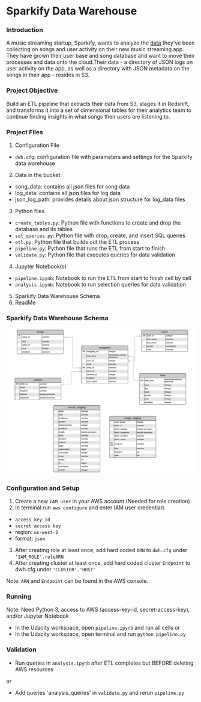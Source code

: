 # Sparkify Data Warehouse
### Introduction
A music streaming startup, Sparkify, wants to analyze the [data](http://millionsongdataset.com/) they've been collecting on songs and user activity on their new music streaming app. They have grown their user base and song database and want to move their processes and data onto the cloud.Their data - a directory of JSON logs on user activity on the app, as well as a directory with JSON metadata on the songs in their app - resides in S3.
### Project Objective
Build an ETL pipeline that extracts their data from S3, stages it in Redshift, and transforms it into a set of dimensional tables for their analytics team to continue finding insights in what songs their users are listening to.
### Project Files
1. Configuration File
* `dwh.cfg`: configuration file with parameters and settings for the Sparkify data warehouse
2. Data in the bucket
* song_data: contains all json files for song data
* log_data: contains all json files for log data
* json_log_path: provides details about json structure for log_data files
3. Python files
* `create_tables.py`: Python file with functions to create and drop the database and its tables
* `sql_queries.py`: Python file with drop, create, and insert SQL queries
* `etl.py`: Python file that builds out the ETL process
* `pipeline.py`: Python file that runs the ETL from start to finish
* `validate.py`: Python file that executes queries for data validation
4. Jupyter Notebook(s)
* `pipeline.ipynb`: Notebook to run the ETL from start to finish cell by cell
* `analysis.ipynb`: Notebook to run selection queries for data validation
5. Sparkify Data Warehouse Schema
6. ReadMe

### Sparkify Data Warehouse Schema
![Schema](Sparkify_DWH_Schema.png)

### Configuration and Setup
1. Create a new `IAM user` in your AWS account (Needed for role creation)
2. In terminal run ```aws configure``` and enter IAM user credentials 
* `access key id`
* `secret access key`
* region: `us-west-2`
* format: `json`
3. After creating role at least once, add hard coded `ARN` to `dwh.cfg` under `'IAM_ROLE'.roleARN`
4. After creating cluster at least once, add hard coded cluster `Endpoint` to dwh.cfg under `'CLUSTER'.'HOST'`

Note: `ARN` and `Endpoint` can be found in the AWS console.

### Running
Note: Need Python 3, access to AWS (access-key-id, secret-access-key), and/or Jupyter Notebook
* In the Udacity workspace, open `pipeline.ipynb` and run all cells 
or
* In the Udacity workspace, open terminal and run ```python pipeline.py```
### Validation
* Run queries in `analysis.ipynb` after ETL completes but BEFORE deleting AWS resources

or 

* Add queries 'analysis_queries' in `validate.py` and rerun `pipeline.py`

